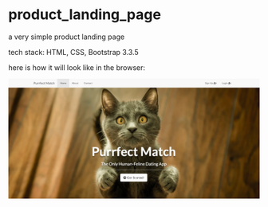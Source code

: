 # product_landing_page

a very simple product landing page

tech stack: HTML, CSS, Bootstrap 3.3.5

here is how it will look like in the browser:

![product landing page](screen.png "product landing page")